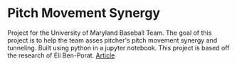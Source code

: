 # Pitch Movement Synergy
 Project for the University of Maryland Baseball Team. The goal of this project is to help the team asses pitcher's pitch movement synergy and tunneling. Built using python in a jupyter notebook.
 This project is based off the research of Eli Ben-Porat. [Article](https://elibenporat.substack.com/p/pitch-movement-synergy)
